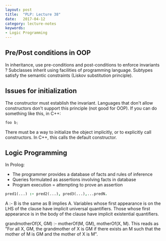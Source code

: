 ```yaml
---
layout: post
title:  "PLP: Lecture 38"
date:   2017-04-12
category: lecture-notes
keywords:
- Logic Programming
---
```


## Pre/Post conditions in OOP

In inheritance, use pre-conditions and post-conditions to enforce invariants ?
Subclasses inherit using facilities of programming language. Subtypes satisfy the semantic constraints (Liskov substitution principle).

## Issues for initialization

The constructor must establish the invariant. Languages that don't allow constructors don't support this principle (not good for OOP).
If you can do something like this, in C++:

```C++
foo b;
```

There must be a way to initialize the object implicitly, or to explicitly call constructors. In C++, this calls the default constructor.

## Logic Programming

In Prolog: 

* The programmer provides a database of facts and rules of inference
* Queries formulated as assertions involving facts in database
* Program execution = attempting to prove an assertion

```Prolog
pred1(...) :- pred2(...), pred3(...),...predN.
```

A :- B is the same as B implies A. Variables whose first appearance is on the LHS of the clause have implicit universal quantifiers. Those whose first appearance is in the body of the clause have implicit existential quantifiers.

grandmotherOf(X, GM) :- motherOf(M, GM), motherOf(X, M). This reads as "For all X, GM, the grandmother of X is GM if there exists an M such that the mother of M is GM and the mother of X is M". 